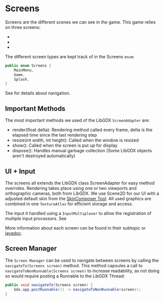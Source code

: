 # Screens

Screens are the different scenes we can see in the game. This game relies on three screens:

- [](SplashScreen.md)
- [](MainMenu.md)
- [](GameScreen.md)

The different screen types are kept track of in the Screens `enum`:

`````java
public enum Screens {
    MainMenu,
    Game,
    Splash,
}
`````

See [](Screens.md#screen-manager) for details about navigation.

## Important Methods

The most important methods we used of the LibGDX `ScreenAdapter` are:

- render(float delta): Rendering method called every frame, delta is the elapsed time since the last rendering step
- resize(int width, int height): Called when the window is resized
- show(): Called when the screen is put up for display
- dispose(): Handles manual garbage collection (Some LibGDX objects aren't destroyed automatically)

## UI + Input

The screens all extends the LibGDX class ScreenAdapter for easy method overrides.
Rendering takes place using one or two viewports and orthographic cameras, both from LibGDX.
We use Scene2D for our UI with a adjusted default skin
from the [SkinComposer Tool](https://libgdx.com/wiki/tools/skin-composer).
All used graphics are combined in one `TextureAtlas` for efficient storage and access.

The input it handled using a `InputMultiplexer` to allow the registration of multiple input processors.
See

More information about each screen can be found in their subtopic or [javadoc](https://b-team-organisation.github.io/Fantasy-Chess/java-docs/client/core/com/bteam/fantasychess_client/ui/package-summary.html).

## Screen Manager

The `Screen Manager` can be used to navigate between screens by calling the `navigateTo(Screens screen)` method.
This method capsules a call to `navigateToNonRunnable(Screens screen)` to increase readability, as not doing so would
require posting a Runnable to the LibGDX Thread:

````java
public void navigateTo(Screens screen) {
    Gdx.app.postRunnable(() -> navigateToNonRunnable(screen));
}
````